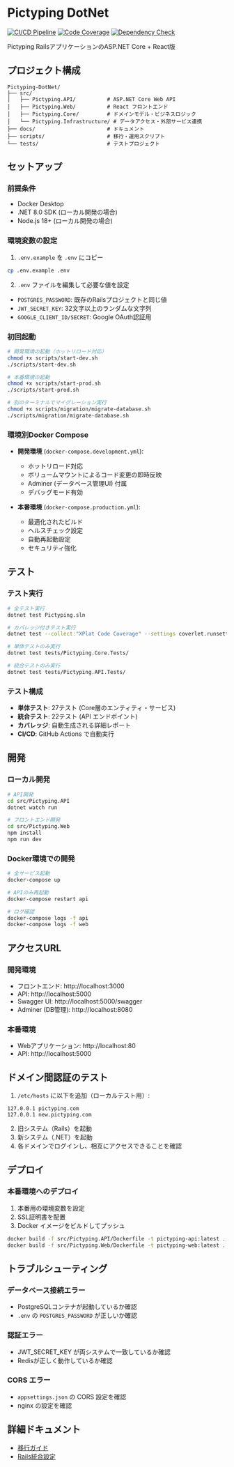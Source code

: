 # Pictyping DotNet

[![CI/CD Pipeline](https://github.com/Yuubinkyokutyou/Pictyping-DotNet/actions/workflows/ci.yml/badge.svg)](https://github.com/Yuubinkyokutyou/Pictyping-DotNet/actions/workflows/ci.yml)
[![Code Coverage](https://github.com/Yuubinkyokutyou/Pictyping-DotNet/actions/workflows/coverage.yml/badge.svg)](https://github.com/Yuubinkyokutyou/Pictyping-DotNet/actions/workflows/coverage.yml)
[![Dependency Check](https://github.com/Yuubinkyokutyou/Pictyping-DotNet/actions/workflows/dependency-check.yml/badge.svg)](https://github.com/Yuubinkyokutyou/Pictyping-DotNet/actions/workflows/dependency-check.yml)

Pictyping RailsアプリケーションのASP.NET Core + React版

## プロジェクト構成

```
Pictyping-DotNet/
├── src/
│   ├── Pictyping.API/          # ASP.NET Core Web API
│   ├── Pictyping.Web/          # React フロントエンド
│   ├── Pictyping.Core/         # ドメインモデル・ビジネスロジック
│   └── Pictyping.Infrastructure/ # データアクセス・外部サービス連携
├── docs/                       # ドキュメント
├── scripts/                    # 移行・運用スクリプト
└── tests/                      # テストプロジェクト
```

## セットアップ

### 前提条件

- Docker Desktop
- .NET 8.0 SDK (ローカル開発の場合)
- Node.js 18+ (ローカル開発の場合)

### 環境変数の設定

1. `.env.example` を `.env` にコピー
```bash
cp .env.example .env
```

2. `.env` ファイルを編集して必要な値を設定
- `POSTGRES_PASSWORD`: 既存のRailsプロジェクトと同じ値
- `JWT_SECRET_KEY`: 32文字以上のランダムな文字列
- `GOOGLE_CLIENT_ID/SECRET`: Google OAuth認証用

### 初回起動

```bash
# 開発環境の起動（ホットリロード対応）
chmod +x scripts/start-dev.sh
./scripts/start-dev.sh

# 本番環境の起動
chmod +x scripts/start-prod.sh
./scripts/start-prod.sh

# 別のターミナルでマイグレーション実行
chmod +x scripts/migration/migrate-database.sh
./scripts/migration/migrate-database.sh
```

### 環境別Docker Compose

- **開発環境** (`docker-compose.development.yml`):
  - ホットリロード対応
  - ボリュームマウントによるコード変更の即時反映
  - Adminer (データベース管理UI) 付属
  - デバッグモード有効

- **本番環境** (`docker-compose.production.yml`):
  - 最適化されたビルド
  - ヘルスチェック設定
  - 自動再起動設定
  - セキュリティ強化

## テスト

### テスト実行

```bash
# 全テスト実行
dotnet test Pictyping.sln

# カバレッジ付きテスト実行
dotnet test --collect:"XPlat Code Coverage" --settings coverlet.runsettings

# 単体テストのみ実行
dotnet test tests/Pictyping.Core.Tests/

# 統合テストのみ実行
dotnet test tests/Pictyping.API.Tests/
```

### テスト構成

- **単体テスト**: 27テスト (Core層のエンティティ・サービス)
- **統合テスト**: 22テスト (API エンドポイント)
- **カバレッジ**: 自動生成される詳細レポート
- **CI/CD**: GitHub Actions で自動実行

## 開発

### ローカル開発

```bash
# API開発
cd src/Pictyping.API
dotnet watch run

# フロントエンド開発
cd src/Pictyping.Web
npm install
npm run dev
```

### Docker環境での開発

```bash
# 全サービス起動
docker-compose up

# APIのみ再起動
docker-compose restart api

# ログ確認
docker-compose logs -f api
docker-compose logs -f web
```

## アクセスURL

### 開発環境
- フロントエンド: http://localhost:3000
- API: http://localhost:5000
- Swagger UI: http://localhost:5000/swagger
- Adminer (DB管理): http://localhost:8080

### 本番環境
- Webアプリケーション: http://localhost:80
- API: http://localhost:5000

## ドメイン間認証のテスト

1. `/etc/hosts` に以下を追加（ローカルテスト用）:
```
127.0.0.1 pictyping.com
127.0.0.1 new.pictyping.com
```

2. 旧システム（Rails）を起動
3. 新システム（.NET）を起動
4. 各ドメインでログインし、相互にアクセスできることを確認

## デプロイ

### 本番環境へのデプロイ

1. 本番用の環境変数を設定
2. SSL証明書を配置
3. Docker イメージをビルドしてプッシュ
```bash
docker build -f src/Pictyping.API/Dockerfile -t pictyping-api:latest .
docker build -f src/Pictyping.Web/Dockerfile -t pictyping-web:latest .
```

## トラブルシューティング

### データベース接続エラー
- PostgreSQLコンテナが起動しているか確認
- `.env` の `POSTGRES_PASSWORD` が正しいか確認

### 認証エラー
- JWT_SECRET_KEY が両システムで一致しているか確認
- Redisが正しく動作しているか確認

### CORS エラー
- `appsettings.json` の CORS 設定を確認
- nginx の設定を確認

## 詳細ドキュメント

- [移行ガイド](docs/MIGRATION_GUIDE.md)
- [Rails統合設定](docs/RAILS_INTEGRATION.md)